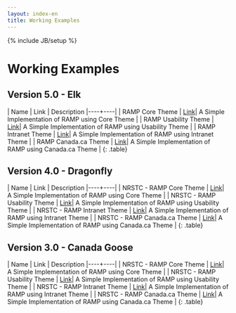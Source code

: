 ```yaml
---
layout: index-en
title: Working Examples
---
```

{% include JB/setup %}

# Working Examples

<div class="toc"></div>

## Version 5.0 - Elk

| Name | Link | Description
|----+----|
| RAMP Core Theme | [Link]({{BASE_PATH}}/demos/NRSTC/5.0/core/ramp-en.html)| A Simple Implementation of RAMP using Core Theme |
| RAMP Usability Theme | [Link]({{BASE_PATH}}/demos/NRSTC/5.0/usability/ramp-en.html)| A Simple Implementation of RAMP using Usability Theme |
| RAMP Intranet Theme | [Link]({{BASE_PATH}}/demos/NRSTC/5.0/intranet/ramp-en.html)| A Simple Implementation of RAMP using Intranet Theme |
| RAMP Canada.ca Theme | [Link]({{BASE_PATH}}/demos/NRSTC/5.0/canada/ramp-en.html)| A Simple Implementation of RAMP using Canada.ca Theme |
{: .table}

## Version 4.0 - Dragonfly

| Name | Link | Description
|----+----|
| NRSTC - RAMP Core Theme | [Link]({{BASE_PATH}}/demos/NRSTC/4.0/core/ramp-en.html)| A Simple Implementation of RAMP using Core Theme |
| NRSTC - RAMP Usability Theme | [Link]({{BASE_PATH}}/demos/NRSTC/4.0/usability/ramp-en.html)| A Simple Implementation of RAMP using Usability Theme |
| NRSTC - RAMP Intranet Theme | [Link]({{BASE_PATH}}/demos/NRSTC/4.0/intranet/ramp-en.html)| A Simple Implementation of RAMP using Intranet Theme |
| NRSTC - RAMP Canada.ca Theme | [Link]({{BASE_PATH}}/demos/NRSTC/4.0/canada/ramp-en.html)| A Simple Implementation of RAMP using Canada.ca Theme |
{: .table}


## Version 3.0 - Canada Goose

| Name | Link | Description
|----+----|
| NRSTC - RAMP Core Theme | [Link]({{BASE_PATH}}/demos/NRSTC/3.0/core/ramp-en.html)| A Simple Implementation of RAMP using Core Theme |
| NRSTC - RAMP Usability Theme | [Link]({{BASE_PATH}}/demos/NRSTC/3.0/usability/ramp-en.html)| A Simple Implementation of RAMP using Usability Theme |
| NRSTC - RAMP Intranet Theme | [Link]({{BASE_PATH}}/demos/NRSTC/3.0/intranet/ramp-en.html)| A Simple Implementation of RAMP using Intranet Theme |
| NRSTC - RAMP Canada.ca Theme | [Link]({{BASE_PATH}}/demos/NRSTC/3.0/canada/ramp-en.html)| A Simple Implementation of RAMP using Canada.ca Theme |
{: .table}
